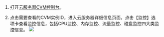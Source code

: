 1. 打开[云服务器CVM控制台]( https://console.cloud.tencent.com/cvm/)。

2. 点击需要查看的CVM实例ID，进入云服务器详细信息页面。点击【监控】选项卡查看监控信息，包括CPU监控、内存监控、流量监控、磁盘监控四大类监控信息。
![](https://mccdn.qcloud.com/img568c94fd428d8.png)